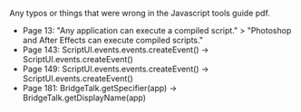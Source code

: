 Any typos or things that were wrong in the Javascript tools guide pdf.

- Page 13: "Any application can execute a compiled script." > "Photoshop and After Effects can execute compiled scripts."
- Page 143: ScriptUI.events.events.createEvent() -> ScriptUI.events.createEvent()
- Page 149: ScriptUI.events.events.createEvent() -> ScriptUI.events.createEvent()
- Page 181: BridgeTalk.getSpecifier(app) -> BridgeTalk.getDisplayName(app)
